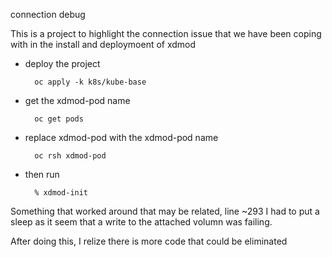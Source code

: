 connection debug

This is a project to highlight the connection issue that we have been coping with 
in the install and deploymoent of xdmod

* deploy the project

        oc apply -k k8s/kube-base

* get the xdmod-pod name

        oc get pods 

* replace xdmod-pod with the xdmod-pod name

        oc rsh xdmod-pod 

* then run

        % xdmod-init


Something that worked around that may be related, line ~293 I had to put a sleep as 
it seem that a write to the attached volumn was failing.

After doing this, I relize there is more code that could be eliminated
